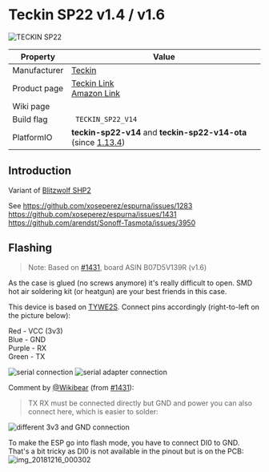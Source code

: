 # Teckin SP22 v1.4 / v1.6

![TECKIN SP22](images/devices/teckin-sp22.jpg)

|Property|Value|
|---|---|
|Manufacturer|[Teckin](https://teckinhome.com)|
|Product page|[Teckin Link](https://www.teckinhome.com/copy-of-sp-23)<br>[Amazon Link](https://www.amazon.de/gp/product/B07D5V139R)|
|Wiki page||
|Build flag|` TECKIN_SP22_V14`|
|PlatformIO|**teckin-sp22-v14** and **teckin-sp22-v14-ota** (since [1.13.4](https://github.com/xoseperez/espurna/releases/1.13.4))|

## Introduction

Variant of [Blitzwolf SHP2](Hardware-BLITZWOLF-BW-SHP2)

See
https://github.com/xoseperez/espurna/issues/1283
https://github.com/xoseperez/espurna/issues/1431
https://github.com/arendst/Sonoff-Tasmota/issues/3950

## Flashing

> Note: Based on [#1431](https://github.com/xoseperez/espurna/issues/1431), board ASIN B07D5V139R (v1.6)

As the case is glued (no screws anymore) it's really difficult to open. SMD hot air soldering kit (or heatgun) are your best friends in this case.

This device is based on [TYWE2S](https://fccid.io/2ANDL-TYWE2S/User-Manual/Users-Manual-3596121). Connect pins accordingly (right-to-left on the picture below):

Red - VCC (3v3)  
Blue - GND  
Purple - RX  
Green - TX  

![serial connection](https://user-images.githubusercontent.com/3238360/50052913-5bb09a00-012c-11e9-9ac3-045d05786bd2.jpg)
![serial adapter connection](https://user-images.githubusercontent.com/3238360/50052962-0d4fcb00-012d-11e9-866a-e14304d2699e.jpg)

Comment by [@Wikibear](https://github.com/Wikibear) (from [#1431](https://github.com/xoseperez/espurna/issues/1431#issuecomment-451645344)):

> TX RX must be connected directly but GND and power you can also connect here, which is easier to solder: 

![different 3v3 and GND connection](https://user-images.githubusercontent.com/132763/51179894-e45f5900-18d7-11e9-9b75-79d215c1a9a7.png)



To make the ESP go into flash mode, you have to connect DI0 to GND. That's a bit tricky as DI0 is not available in the pinout but is on the PCB:
![img_20181216_000302](https://user-images.githubusercontent.com/3238360/50052940-c5c93f00-012c-11e9-98f6-ea244f524fab.jpg)

